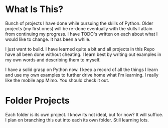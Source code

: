 # What Is This?

Bunch of projects I have done while pursuing the skills of Python. Older projects (my first ones) will be re-done eventually with the skills I attain from continuing my progress. I have TODO's written on each about what I would like to change. It has been a while.

I just want to build. I have learned quite a bit and all projects in this Repo have all been done without cheating. I learn best by writing out examples in my own words and describing them to myself.

I have a solid grasp on Python now. I keep a record of all the things I learn and use my own examples to further drive home what I'm learning. I really like the mobile app Mimo. You should check it out.

# Folder Projects

Each folder is its own project. I know its not ideal, but for now? It will suffice. I plan on branching this out into each its own folder. Still learning lots.
